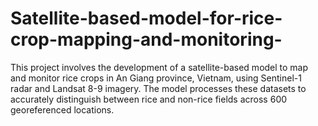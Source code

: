 # Satellite-based-model-for-rice-crop-mapping-and-monitoring-
This project involves the development of a satellite-based model to map and monitor rice crops in An Giang province, Vietnam, using Sentinel-1 radar and Landsat 8-9 imagery.  The model processes these datasets to accurately distinguish between rice and non-rice fields across 600 georeferenced locations.
